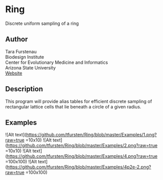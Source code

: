 Ring
=========
Discrete uniform sampling of a ring

Author
------
Tara Furstenau  
Biodesign Institute  
Center for Evolutionary Medicine and Informatics  
Arizona State University  
[Website](http://tfursten.github.io)


Description
-----------
This program will provide alias tables for efficient discrete sampling of rectangular lattice cells that lie beneath a circle of a given radius.

Examples
--------
![Alt text](https://github.com/tfursten/Ring/blob/master/Examples/1.png?raw=true =10x10)
![Alt text](https://github.com/tfursten/Ring/blob/master/Examples/2.png?raw=true =10x10)
![Alt text](https://github.com/tfursten/Ring/blob/master/Examples/4.png?raw=true =100x100)
![Alt text](https://github.com/tfursten/Ring/blob/master/Examples/4p2e-2.png?raw=true =100x100)
